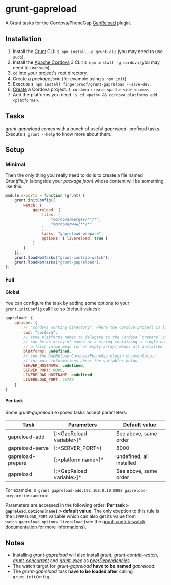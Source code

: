 grunt-gapreload
===============

A Grunt tasks for the Cordova/PhoneGap [GapReload][GapReload] plugin.

## Installation

1. Install the [Grunt][Grunt] CLI: `$ npm install -g grunt-cli` (you may need to use `sudo`).
2. Install the [Apache Cordova][Cordova] 3 CLI: `$ npm install -g cordova` (you may need to use `sudo`).
3. `cd` into your project's root directory.
4. Create a *package.json* (for example using `$ npm init`).
5. Execute `$ npm install fingerproof/grunt-gapreload --save-dev`.
6. [Create][Cordova CLI] a Cordova project: `$ cordova create <path> <id> <name>`.
7. Add the platforms you need : `$ cd <path> && cordova platforms add <platforms>`.

## Tasks

*grunt-gapreload* comes with a bunch of useful *gapreload-* prefixed tasks. Execute `$ grunt --help` to know more about them.

## Setup

### Minimal

Then the only thing you really need to do is to create a file named *Gruntfile.js* (alongside your *package.json*) whose content will be something like this:

```javascript
module.exports = function (grunt) {
	grunt.initConfig({
		watch: {
			gapreload: {
				files: [
					"cordova/merges/**/*",
					"cordova/www/**/*"
				],
				tasks: "gapreload-prepare",
				options: { livereload: true }
			}
		}
	});
	grunt.loadNpmTasks("grunt-contrib-watch");
	grunt.loadNpmTasks("grunt-gapreload");
};
```

### Full

#### Global

You can configure the task by adding some options to your `grunt.initConfig` call like so (default values):

```javascript
gapreload: {
	options: {
		// "cordova working directory", where the Cordova project is located
		cwd: "cordova",
		// some platforms names to delegate to the Cordova `prepare` command
		// can be an array of names or a string containing a single name
		// a falsy value mean (or an empty array) means all installed
		platforms: undefined,
		// see the GapReload Cordova/PhoneGap plugin documentation
		// for more informations about the variables below
		SERVER_HOSTNAME: undefined,
		SERVER_PORT: 8000,
		LIVERELOAD_HOSTNAME: undefined,
		LIVERELOAD_PORT: 35729
	}
}
```

#### Per task

Some *grunt-gapreload* exposed tasks accept parameters:

| Task              | Parameters                 | Default value            |
|-------------------|----------------------------|--------------------------|
| gapreload-add     | [:\<GapReload variable>]*  | See above, same order    |
| gapreload-serve   | [:\<SERVER_PORT>]          | 8000                     |
| gapreload-prepare | [:\<platform name>]*       | undefined, all installed |
| gapreload         | [:\<GapReload variable>]*  | See above, same order    |

For example: `$ grunt gapreload-add:192.168.0.10:8888 gapreload-prepare:ios:android`.

Parameters are accessed in the following order: **Per task > `gapreload.options[name]` > default value**. The only exeption to this rule is the `LIVERELOAD_PORT` variable which can also get its value from `watch.gapreload.options.livereload` (see the [grunt-contrib-watch][grunt-contrib-watch] documentation for more informations).

## Notes

- Installing *grunt-gapreload* will also install *grunt*, *grunt-contrib-watch*, *[grunt-concurrent][grunt-concurrent]* and *[grunt-exec][grunt-exec]* as *[peerDependencies][peerDependencies]*.
- The watch target for *grunt-gapreload* **have to be named** *gapreload*.
- The *grunt-gapreload* task **have to be loaded after** calling `grunt.initConfig`.


[GapReload]: https://github.com/fingerproof/cordova-plugin-gapreload
[Grunt]: http://gruntjs.com
[Cordova]: http://cordova.apache.org
[Cordova CLI]: http://cordova.apache.org/docs/en/3.1.0/guide_cli_index.md.html#The%20Command-line%20Interface
[grunt-contrib-watch]: https://github.com/gruntjs/grunt-contrib-watch
[grunt-concurrent]: https://github.com/sindresorhus/grunt-concurrent
[grunt-exec]: https://github.com/jharding/grunt-exec
[peerDependencies]: blog.nodejs.org/2013/02/07/peer-dependencies/

